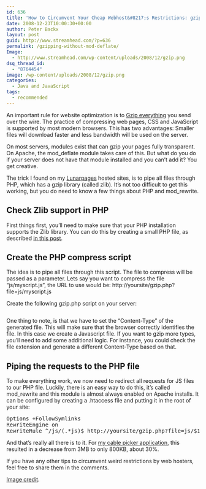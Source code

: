 ```yaml
---
id: 636
title: 'How to Circumvent Your Cheap Webhost&#8217;s Restrictions: gzipping Without mod_deflate'
date: 2008-12-23T10:00:30+00:00
author: Peter Backx
layout: post
guid: http://www.streamhead.com/?p=636
permalink: /gzipping-without-mod-deflate/
Image:
  - http://www.streamhead.com/wp-content/uploads/2008/12/gzip.png
dsq_thread_id:
  - "8764454"
image: /wp-content/uploads/2008/12/gzip.png
categories:
  - Java and JavaScript
tags:
  - recommended
---
```

An important rule for website optimization is to <a title="Gzip components" href="http://developer.yahoo.com/performance/rules.html#gzip" target="_blank">Gzip everything</a> you send over the wire. The practice of compressing web pages, CSS and JavaScript is supported by most modern browsers. This has two advantages: Smaller files will download faster and less bandwidth will be used on the server.

On most servers, modules exist that can gzip your pages fully transparent. On Apache, the mod_deflate module takes care of this. But what do you do if your server does not have that module installed and you can&#8217;t add it? You get creative.
  
<!--more-->


  
The trick I found on my <a title="Lunarpages - cheap and reliable web hosting" href="http://www.lunarpages.com/id/pbackx" target="_blank">Lunarpages</a> hosted sites, is to pipe all files through PHP, which has a gzip library (called zlib). It&#8217;s not too difficult to get this working, but you do need to know a few things about PHP and mod_rewrite.

## Check Zlib support in PHP

First things first, you&#8217;ll need to make sure that your PHP installation supports the Zlib library. You can do this by creating a small PHP file, as described <a title="Learning Journal - Compress Your Web" href="http://www.desilva.biz/php/zlib.html" target="_blank">in this post</a>.

## Create the PHP compress script

The idea is to pipe all files through this script. The file to compress will be passed as a parameter. Lets say you want to compress the file &#8220;js/myscript.js&#8221;, the URL to use would be: http://yoursite/gzip.php?file=js/myscript.js

Create the following gzip.php script on your server:

<pre lang="PHP"><?php

ob_start( 'ob_gzhandler' );

// this will only work for JS files
header('Content-Type: application/x-javascript');
readfile($_REQUEST['file']);

?></pre>

One thing to note, is that we have to set the &#8220;Content-Type&#8221; of the generated file. This will make sure that the browser correctly identifies the file. In this case we create a Javascript file. If you want to gzip more types, you&#8217;ll need to add some additional logic. For instance, you could check the file extension and generate a different Content-Type based on that.

## Piping the requests to the PHP file

To make everything work, we now need to redirect all requests for JS files to our PHP file. Luckily, there is an easy way to do this, it&#8217;s called mod_rewrite and this module is almost always enabled on Apache installs. It can be configured by creating a .htaccess file and putting it in the root of your site:

<pre lang="DOS">Options +FollowSymlinks
RewriteEngine on
RewriteRule ^/js/(.*js)$ http://yoursite/gzip.php?file=js/$1
</pre>

And that&#8217;s really all there is to it. For <a title="connect your PC to your TV" href="http://www.thecouchtv.com/cablepicker/" target="_blank">my cable picker application</a>, this resulted in a decrease from 3MB to only 800KB, about 30%.

If you have any other tips to circumvent weird restrictions by web hosters, feel free to share them in the comments.

[Image credit](http://flickr.com/photos/revjim/103779409/).

<!-- AddThis Advanced Settings generic via filter on the_content -->

<!-- AddThis Share Buttons generic via filter on the_content -->